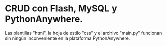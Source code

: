 # CRUD con Flash, MySQL y PythonAnywhere.

Las plantillas "html", la hoja de estilo "css" y el archivo "main.py" funcionan sin ningún inconveniente en la plataforma PythonAnywhere.